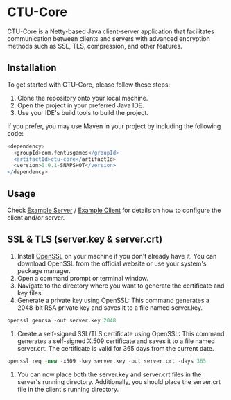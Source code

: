 # CTU-Core

CTU-Core is a Netty-based Java client-server application that facilitates communication between clients and servers with advanced encryption methods such as SSL, TLS, compression, and other features.

## Installation

To get started with CTU-Core, please follow these steps:

1. Clone the repository onto your local machine.<br/>
2. Open the project in your preferred Java IDE.<br/>
3. Use your IDE's build tools to build the project.<br/>

If you prefer, you may use Maven in your project by including the following code:
```groovy
<dependency>
  <groupId>com.fentusgames</groupId>
  <artifactId>ctu-core</artifactId>
  <version>0.0.1-SNAPSHOT</version>
</dependency> 
```

## Usage

Check [Example Server](https://github.com/FentusGames/CTU-Core/blob/master/src/main/java/examples/ServerLauncher.java) / [Example Client](https://github.com/FentusGames/CTU-Core/blob/master/src/main/java/examples/ClientLauncher.java) for details on how to configure the client and/or server.

## SSL & TLS (server.key & server.crt)

1. Install [OpenSSL](https://www.openssl.org/source/) on your machine if you don't already have it. You can download OpenSSL from the official website or use your system's package manager.
2. Open a command prompt or terminal window.
3. Navigate to the directory where you want to generate the certificate and key files.
4. Generate a private key using OpenSSL: This command generates a 2048-bit RSA private key and saves it to a file named server.key.
```groovy
openssl genrsa -out server.key 2048
```

1. Create a self-signed SSL/TLS certificate using OpenSSL: This command generates a self-signed X.509 certificate and saves it to a file named server.crt. The certificate is valid for 365 days from the current date.
```groovy
openssl req -new -x509 -key server.key -out server.crt -days 365
```

1. You can now place both the server.key and server.crt files in the server's running directory. Additionally, you should place the server.crt file in the client's running directory.
